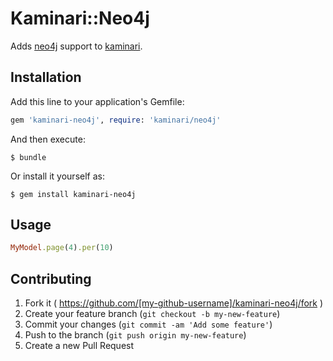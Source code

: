 # Kaminari::Neo4j

Adds [neo4j](https://github.com/neo4jrb/neo4j) support to [kaminari](https://github.com/amatsuda/kaminari). 

## Installation

Add this line to your application's Gemfile:

```ruby
gem 'kaminari-neo4j', require: 'kaminari/neo4j'
```

And then execute:

    $ bundle

Or install it yourself as:

    $ gem install kaminari-neo4j

## Usage

```ruby
MyModel.page(4).per(10)
```

## Contributing

1. Fork it ( https://github.com/[my-github-username]/kaminari-neo4j/fork )
2. Create your feature branch (`git checkout -b my-new-feature`)
3. Commit your changes (`git commit -am 'Add some feature'`)
4. Push to the branch (`git push origin my-new-feature`)
5. Create a new Pull Request
